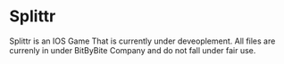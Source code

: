 # Splittr
Splittr is an IOS Game That is currently under deveoplement.  All files are currenly in under BitByBite Company and do not fall under fair use.
